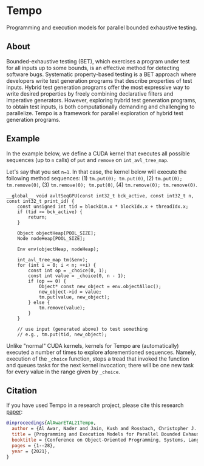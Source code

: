 # Tempo

Programming and execution models for parallel bounded exhaustive testing.


## About

Bounded-exhaustive testing (BET), which exercises a program under test
for all inputs up to some bounds, is an effective method for detecting
software bugs. Systematic property-based testing is a BET approach
where developers write test generation programs that describe
properties of test inputs. Hybrid test generation programs offer the
most expressive way to write desired properties by freely combining
declarative filters and imperative generators. However, exploring
hybrid test generation programs, to obtain test inputs, is both
computationally demanding and challenging to parallelize. Tempo is a
framework for parallel exploration of hybrid test generation programs.


## Example

In the example below, we define a CUDA kernel that executes all
possible sequences (up to `n` calls) of `put` and `remove` on
`int_avl_tree_map`.

Let's say that you set `n=1`.  In that case, the kernel below will
execute the following method sequences: (1) `tm.put(0); tm.put(0)`,
(2) `tm.put(0); tm.remove(0)`, (3) `tm.remove(0); tm.put(0)`, (4)
`tm.remove(0); tm.remove(0)`.

```cuda
__global__ void avltSeqGPU(const int32_t bck_active, const int32_t n, const int32_t print_id) {
    const unsigned int tid = blockDim.x * blockIdx.x + threadIdx.x;
    if (tid >= bck_active) {
        return;
    }

    Object objectHeap[POOL_SIZE];
    Node nodeHeap[POOL_SIZE];

    Env env(objectHeap, nodeHeap);

    int_avl_tree_map tm(&env);
    for (int i = 0; i < n; ++i) {
        const int op = _choice(0, 1);
        const int value = _choice(0, n - 1);
        if (op == 0) {
            Object* const new_object = env.objectAlloc();
            new_object->id = value;
            tm.put(value, new_object);
        } else {
            tm.remove(value);
        }
    }

    // use input (generated above) to test something
    // e.g., tm.put(tid, new_object);
```

Unlike "normal" CUDA kernels, kernels for Tempo are (automatically)
executed a number of times to explore aforementioned sequences.
Namely, execution of the `_choice` function, stops a tread that
invoked the function and queues tasks for the next kernel invocation;
there will be one new task for every value in the range given by
`_choice`.


## Citation

If you have used Tempo in a research project, please cite this
research
[paper](https://users.ece.utexas.edu/~gligoric/papers/AlAwarETAL21Tempo.pdf):

```bib
@inproceedings{AlAwarETAL21Tempo,
  author = {Al Awar, Nader and Jain, Kush and Rossbach, Christopher J. and Gligoric, Milos},
  title = {Programming and Execution Models for Parallel Bounded Exhaustive Testing},
  booktitle = {Conference on Object-Oriented Programming, Systems, Languages, and Applications},
  pages = {1--28},
  year = {2021},
}
```
